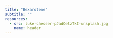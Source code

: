 ```yaml
---
title: "Bexarotene"
subtitle: ""
resources:
  - src: luke-chesser-pJadQetzTkI-unsplash.jpg
    name: header
---
```

